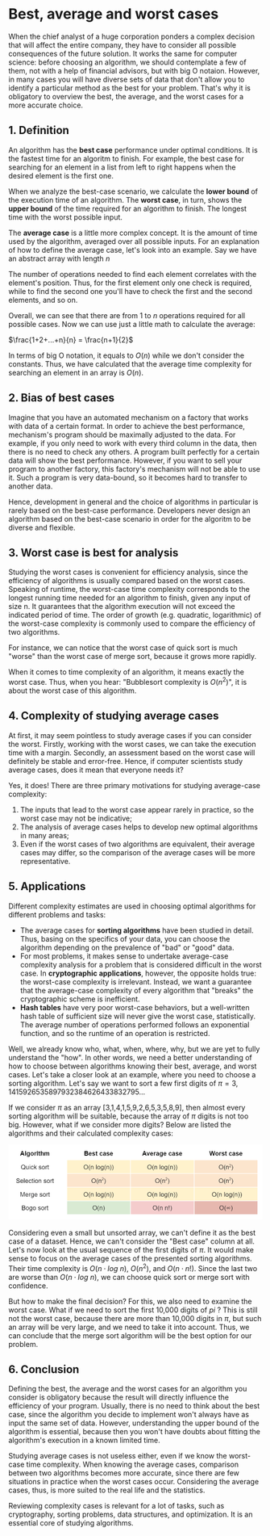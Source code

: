 # Best, average and worst cases

When the chief analyst of a huge corporation ponders a complex decision that will affect the entire company, they have to consider all possible consequences of the future solution. It works the same for computer science: before choosing an algorithm, we should contemplate a few of them, not with a help of financial advisors, but with big O notaion. However, in many cases you will have diverse sets of data that don't allow you to identify a particular method as the best for your problem. That's why it is obligatory to overview the best, the average, and the worst cases for a more accurate choice.

## 1. Definition
An algorithm has the **best case** performance under optimal conditions. It is the fastest time for an algoritm to finish. For example, the best case for searching for an element in a list from left to right happens when the desired element is the first one.

When we analyze the best-case scenario, we calculate the **lower bound** of the execution time of an algorithm. The **worst case**, in turn, shows the **upper bound** of the time required for an algorithm to finish. The longest time with the worst possible input.

The **average case** is a little more complex concept. It is the amount of time used by the algorithm, averaged over all possible inputs. For an explanation of how to define the average case, let's look into an example. Say we have an abstract array with length $n$

The number of operations needed to find each element correlates with the element's position. Thus, for the first element only one check is required, while to find the second one you'll have to check the first and the second elements, and so on.

Overall, we can see that there are from 1 to $n$ operations required for all possible cases. Now we can use just a little math to calculate the average:

$\frac{1+2+...+n}{n} = \frac{n+1}{2}$

In terms of big O notation, it equals to $O(n)$ while we don't consider the constants. Thus, we have calculated that the average time complexity for searching an element in an array is $O(n)$.

## 2. Bias of best cases
Imagine that you have an automated mechanism on a factory that works with data of a certain format. In order to achieve the best performance, mechanism's program should be maximally adjusted to the data. For example, if you only need to work with every third column in the data, then there is no need to check any others. A program built perfectly for a certain data will show the best performance. However, if you want to sell your program to another factory, this factory's mechanism will not be able to use it. Such a program is very data-bound, so it becomes hard to transfer to another data.

Hence, development in general and the choice of algorithms in particular is rarely based on the best-case performance. Developers never design an algorithm based on the best-case scenario in order for the algoritm to be diverse and flexible.

## 3. Worst case is best for analysis
Studying the worst cases is convenient for efficiency analysis, since the efficiency of algorithms is usually compared based on the worst cases. Speaking of runtime, the worst-case time complexity corresponds to the longest running time needed for an algorithm to finish, given any input of size n. It guarantees that the algorithm execution will not exceed the indicated period of time. The order of growth (e.g. quadratic, logarithmic) of the worst-case complexity is commonly used to compare the efficiency of two algorithms.

For instance, we can notice that the worst case of quick sort is much "worse" than the worst case of merge sort, because it grows more rapidly.

When it comes to time complexity of an algorithm, it means exactly the worst case. Thus, when you hear: "Bubblesort complexity is $O(n^2)$", it is about the worst case of this algorithm. 

## 4. Complexity of studying average cases
At first, it may seem pointless to study average cases if you can consider the worst. Firstly, working with the worst cases, we can take the execution time with a margin. Secondly, an assessment based on the worst case will definitely be stable and error-free. Hence, if computer scientists study average cases, does it mean that everyone needs it?

Yes, it does! There are three primary motivations for studying average-case complexity:

1. The inputs that lead to the worst case appear rarely in practice, so the worst case may not be indicative;
2. The analysis of average cases helps to develop new optimal algorithms in many areas;
3. Even if the worst cases of two algorithms are equivalent, their average cases may differ, so the comparison of the average cases will be more representative.


## 5. Applications
Different complexity estimates are used in choosing optimal algorithms for different problems and tasks:

- The average cases for **sorting algorithms** have been studied in detail. Thus, basing on the specifics of your data, you can choose the algorithm depending on the prevalence of "bad" or "good" data.
- For most problems, it makes sense to undertake average-case complexity analysis for a problem that is considered difficult in the worst case. In **cryptographic applications**, however, the opposite holds true: the worst-case complexity is irrelevant. Instead, we want a guarantee that the average-case complexity of every algorithm that "breaks" the cryptographic scheme is inefficient.
- **Hash tables** have very poor worst-case behaviors, but a well-written hash table of sufficient size will never give the worst case, statistically. The average number of operations performed follows an exponential function, and so the runtime of an operation is restricted.

Well, we already know who, what, when, where, why, but we are yet to fully understand the "how". In other words, we need a better understanding of how to choose between algorithms knowing their best, average, and worst cases. Let's take a closer look at an example, where you need to choose a sorting algorithm. Let's say we want to sort a few first digits of $\pi = 3,1415926535897932384626433832795...$

If we consider ${\pi}$ as an array [3,1,4,1,5,9,2,6,5,3,5,8,9], then almost every sorting algorithm will be suitable, because the array of $\pi$ digits is not too big. However, what if we consider more digits? Below are listed the algorithms and their calculated complexity cases:

![sorting_complexities](https://github.com/srujanprophet/Java-Projects/blob/main/6.%20Tic-Tac-Toe%20with%20AI/Notes/%5Bpic%5DSorting_time.png)


Considering even a small but unsorted array, we can't define it as the best case of a dataset. Hence, we can't consider the "Best case" column at all. Let's now look at the usual sequence of the first digits of $\pi$. It would make sense to focus on the average cases of the presented sorting algorithms. Their time complexity is $O(n \cdot log\:n)$, $O(n^2)$, and $O(n \cdot n!)$. Since the last two are worse than $O(n \cdot log \:n)$, we can choose quick sort or merge sort with confidence.

But how to make the final decision? For this, we also need to examine the worst case. What if we need to sort the first 10,000 digits of $pi$ ? This is still not the worst case, because there are more than 10,000 digits in $\pi$, but such an array will be very large, and we need to take it into account. Thus, we can conclude that the merge sort algorithm will be the best option for our problem.

## 6. Conclusion
Defining the best, the average and the worst cases for an algorithm you consider is obligatory because the result will directly influence the efficiency of your program. Usually, there is no need to think about the best case, since the algorithm you decide to implement won't always have as input the same set of data. However, understanding the upper bound of the algorithm is essential, because then you won't have doubts about fitting the algorithm's execution in a known limited time.

Studying average cases is not useless either, even if we know the worst-case time complexity. When knowing the average cases, comparison between two algorithms becomes more accurate, since there are few situations in practice when the worst cases occur. Considering the average cases, thus, is more suited to the real life and the statistics.

Reviewing complexity cases is relevant for a lot of tasks, such as cryptography, sorting problems, data structures, and optimization. It is an essential core of studying algorithms.
